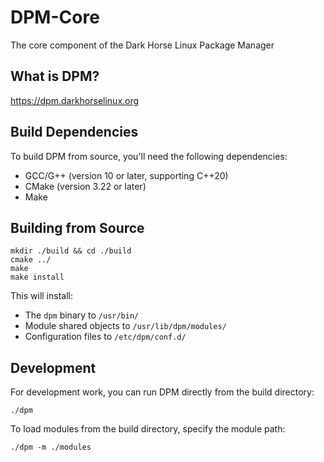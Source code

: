 # DPM-Core

The core component of the Dark Horse Linux Package Manager

## What is DPM?

https://dpm.darkhorselinux.org

## Build Dependencies

To build DPM from source, you'll need the following dependencies:


- GCC/G++ (version 10 or later, supporting C++20)
- CMake (version 3.22 or later)
- Make

## Building from Source

```
mkdir ./build && cd ./build
cmake ../
make
make install
```

This will install:
- The `dpm` binary to `/usr/bin/`
- Module shared objects to `/usr/lib/dpm/modules/`
- Configuration files to `/etc/dpm/conf.d/`

## Development

For development work, you can run DPM directly from the build directory:

```
./dpm
```

To load modules from the build directory, specify the module path:

```
./dpm -m ./modules
```